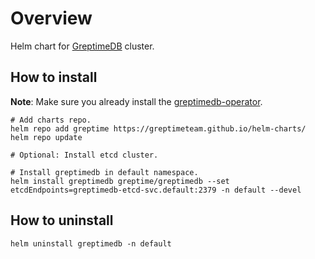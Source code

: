 # Overview

Helm chart for [GreptimeDB](https://github.com/GreptimeTeam/greptimedb) cluster.

## How to install

**Note**: Make sure you already install the [greptimedb-operator](../greptimedb-operator/README.md).

```console
# Add charts repo.
helm repo add greptime https://greptimeteam.github.io/helm-charts/
helm repo update

# Optional: Install etcd cluster.

# Install greptimedb in default namespace.
helm install greptimedb greptime/greptimedb --set etcdEndpoints=greptimedb-etcd-svc.default:2379 -n default --devel
```

## How to uninstall

```console
helm uninstall greptimedb -n default
```
